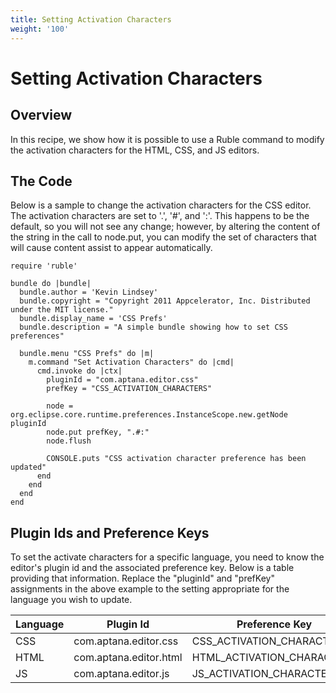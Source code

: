 ```yaml
---
title: Setting Activation Characters
weight: '100'
---
```


# Setting Activation Characters

## Overview

In this recipe, we show how it is possible to use a Ruble command to modify the activation characters for the HTML, CSS, and JS editors.

## The Code

Below is a sample to change the activation characters for the CSS editor. The activation characters are set to '.', '#', and ':'. This happens to be the default, so you will not see any change; however, by altering the content of the string in the call to node.put, you can modify the set of characters that will cause content assist to appear automatically.

```
require 'ruble'

bundle do |bundle|
  bundle.author = 'Kevin Lindsey'
  bundle.copyright = "Copyright 2011 Appcelerator, Inc. Distributed under the MIT license."
  bundle.display_name = 'CSS Prefs'
  bundle.description = "A simple bundle showing how to set CSS preferences"

  bundle.menu "CSS Prefs" do |m|
    m.command "Set Activation Characters" do |cmd|
      cmd.invoke do |ctx|
        pluginId = "com.aptana.editor.css"
        prefKey = "CSS_ACTIVATION_CHARACTERS"

        node = org.eclipse.core.runtime.preferences.InstanceScope.new.getNode pluginId
        node.put prefKey, ".#:"
        node.flush

        CONSOLE.puts "CSS activation character preference has been updated"
      end
    end
  end
end
```

## Plugin Ids and Preference Keys

To set the activate characters for a specific language, you need to know the editor's plugin id and the associated preference key. Below is a table providing that information. Replace the "pluginId" and "prefKey" assignments in the above example to the setting appropriate for the language you wish to update.

| Language | Plugin Id | Preference Key |
| --- | --- | --- |
| CSS | com.aptana.editor.css | CSS\_ACTIVATION\_CHARACTERS |
| HTML | com.aptana.editor.html | HTML\_ACTIVATION\_CHARACTERS |
| JS | com.aptana.editor.js | JS\_ACTIVATION\_CHARACTERS |
